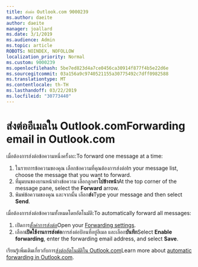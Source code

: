 ```yaml
---
title: ส่งต่อ Outlook.com 9000239
ms.author: daeite
author: daeite
manager: joallard
ms.date: 3/1/2019
ms.audience: Admin
ms.topic: article
ROBOTS: NOINDEX, NOFOLLOW
localization_priority: Normal
ms.custom: 9000239
ms.openlocfilehash: 5be7ed823d4a7ce0456ca30914f877f4b5e22d6e
ms.sourcegitcommit: 03a156a9c9740521155a30775492c7dff0982588
ms.translationtype: MT
ms.contentlocale: th-TH
ms.lasthandoff: 03/22/2019
ms.locfileid: "30773440"
---
```

# <a name="forwarding-email-in-outlookcom"></a><span data-ttu-id="730fe-102">ส่งต่ออีเมลใน Outlook.com</span><span class="sxs-lookup"><span data-stu-id="730fe-102">Forwarding email in Outlook.com</span></span>

<span data-ttu-id="730fe-103">เมื่อต้องการส่งต่อข้อความหนึ่งครั้งละ:</span><span class="sxs-lookup"><span data-stu-id="730fe-103">To forward one message at a time:</span></span>

1. <span data-ttu-id="730fe-104">ในรายการข้อความของคุณ เลือกข้อความที่คุณต้องการส่งต่อ</span><span class="sxs-lookup"><span data-stu-id="730fe-104">In your message list, choose the message that you want to forward.</span></span>
2. <span data-ttu-id="730fe-105">ที่มุมบนของบานหน้าต่างข้อความ เลือกลูกศร**ไปข้างหน้า**</span><span class="sxs-lookup"><span data-stu-id="730fe-105">At the top corner of the message pane, select the **Forward** arrow.</span></span>
3. <span data-ttu-id="730fe-106">พิมพ์ข้อความของคุณ และจากนั้น เลือก**ส่ง**</span><span class="sxs-lookup"><span data-stu-id="730fe-106">Type your message and then select **Send**.</span></span>

<span data-ttu-id="730fe-107">เมื่อต้องการส่งต่อข้อความทั้งหมดโดยอัตโนมัติ:</span><span class="sxs-lookup"><span data-stu-id="730fe-107">To automatically forward all messages:</span></span>

1. <span data-ttu-id="730fe-108">เปิดการ[ตั้งค่าการส่งต่อ](https://outlook.live.com/mail/options/mail/forwarding/forwardingOption)</span><span class="sxs-lookup"><span data-stu-id="730fe-108">Open your [Forwarding settings](https://outlook.live.com/mail/options/mail/forwarding/forwardingOption).</span></span>
2. <span data-ttu-id="730fe-109">เลือก**เปิดใช้งานการส่งต่อ**การส่งต่อป้อนที่อยู่อีเมล และเลือก**บันทึก**</span><span class="sxs-lookup"><span data-stu-id="730fe-109">Select **Enable forwarding**, enter the forwarding email address, and select **Save**.</span></span>

<span data-ttu-id="730fe-110">เรียนรู้เพิ่มเติมเกี่ยวกับการ[ส่งต่ออัตโนมัติใน Outlook.com](https://support.office.com/article/6246987c-6c8f-4144-b255-14fc07007dad)</span><span class="sxs-lookup"><span data-stu-id="730fe-110">Learn more about [automatic forwarding in Outlook.com](https://support.office.com/article/6246987c-6c8f-4144-b255-14fc07007dad).</span></span>